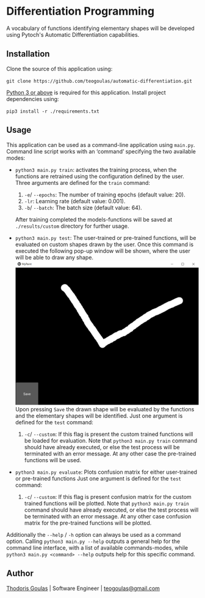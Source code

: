 # Differentiation Programming
A vocabulary of functions identifying elementary shapes will be developed using Pytoch's Automatic Differentiation capabilities.

## Installation
Clone the source of this application using: 

`git clone https://github.com/teogoulas/automatic-differentiation.git`

[Python 3 or above](https://www.python.org/getit/) is required for this application.
Install project dependencies using:

`pip3 install -r ./requirements.txt`

## Usage
This application can be used as a command-line application using `main.py`. Command line script works with an ‘command’ 
specifying the two available modes:
* `python3 main.py train`: activates the training process, when the functions are retrained using the configuration 
defined by the user. Three arguments are defined for the `train` command:  
    1. `-e`/ `--epochs`: The number of training epochs (default value: 20).
    2. `-lr`: Learning rate (default value: 0.001).
    3. `-b`/ `--batch`: The batch size (default value: 64).

    After training completed the models-functions will be saved at `./results/custom` directory for further usage.
    
* `python3 main.py test`: The user-trained or pre-trained functions, will be evaluated on custom shapes drawn by the user.
Once this command is executed the following pop-up window will be shown, where the user will be able to draw any shape.
![alt text](data/draw.PNG)
Upon pressing `Save` the drawn shape will be evaluated by the functions and the elementary shapes will be identified.
    Just one argument is defined for the `test` command:  
    1. `-c`/ `--custom`: If this flag is present the custom trained functions will be loaded for evaluation. 
    Note that `python3 main.py train` command should have already executed, or else the test process will be terminated 
    with an error message. At any other case the pre-trained functions will be used.
    
* `python3 main.py evaluate`: Plots confusion matrix for either user-trained or pre-trained functions
    Just one argument is defined for the `test` command:  
    1. `-c`/ `--custom`: If this flag is present confusion matrix for the custom trained functions will be plotted. 
    Note that `python3 main.py train` command should have already executed, or else the test process will be terminated 
    with an error message. At any other case confusion matrix for the pre-trained functions will be plotted.


Additionally the `--help` / `-h` option can always be used as a command option. Calling `python3 main.py --help` outputs
a general help for the command line interface, with a list of available commands-modes, while `python3 main.py <command> --help`
outputs help for this specific command.

## Author
[Thodoris Goulas](https://github.com/teogoulas) | Software Engineer | [teogoulas@gmail.com](mailto:teogoulas@gmail.com)
